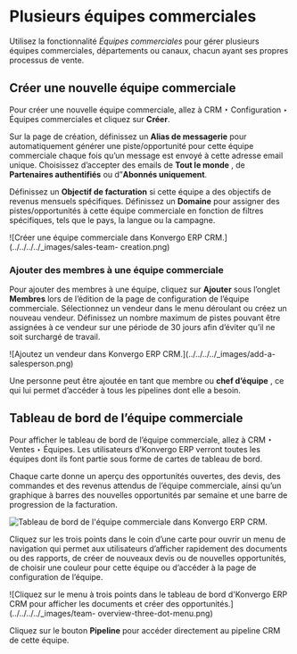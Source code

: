 # Plusieurs équipes commerciales

Utilisez la fonctionnalité _Équipes commerciales_ pour gérer plusieurs équipes
commerciales, départements ou canaux, chacun ayant ses propres processus de
vente.

## Créer une nouvelle équipe commerciale

Pour créer une nouvelle équipe commerciale, allez à CRM ‣ Configuration ‣
Équipes commerciales et cliquez sur **Créer**.

Sur la page de création, définissez un **Alias de messagerie** pour
automatiquement générer une piste/opportunité pour cette équipe commerciale
chaque fois qu’un message est envoyé à cette adresse email unique. Choisissez
d’accepter des emails de **Tout le monde** , de **Partenaires authentifiés**
ou d”**Abonnés uniquement**.

Définissez un **Objectif de facturation** si cette équipe a des objectifs de
revenus mensuels spécifiques. Définissez un **Domaine** pour assigner des
pistes/opportunités à cette équipe commerciale en fonction de filtres
spécifiques, tels que le pays, la langue ou la campagne.

![Créer une équipe commerciale dans Konvergo ERP CRM.](../../../../_images/sales-team-
creation.png)

### Ajouter des membres à une équipe commerciale

Pour ajouter des membres à une équipe, cliquez sur **Ajouter** sous l’onglet
**Membres** lors de l’édition de la page de configuration de l’équipe
commerciale. Sélectionnez un vendeur dans le menu déroulant ou créez un
nouveau vendeur. Définissez un nombre maximum de pistes pouvant être assignées
à ce vendeur sur une période de 30 jours afin d’éviter qu’il ne soit surchargé
de travail.

![Ajoutez un vendeur dans Konvergo ERP CRM.](../../../../_images/add-a-
salesperson.png)

Une personne peut être ajoutée en tant que membre ou **chef d’équipe** , ce
qui lui permet d’accéder à tous les pipelines dont elle a besoin.

## Tableau de bord de l’équipe commerciale

Pour afficher le tableau de bord de l’équipe commerciale, allez à CRM ‣ Ventes
‣ Équipes. Les utilisateurs d’Konvergo ERP verront toutes les équipes dont ils font
partie sous forme de cartes de tableau de bord.

Chaque carte donne un aperçu des opportunités ouvertes, des devis, des
commandes et des revenus attendus de l’équipe commerciale, ainsi qu’un
graphique à barres des nouvelles opportunités par semaine et une barre de
progression de la facturation.

![Tableau de bord de l'équipe commerciale dans Konvergo ERP
CRM.](../../../../_images/sales-team-overview.png)

Cliquez sur les trois points dans le coin d’une carte pour ouvrir un menu de
navigation qui permet aux utilisateurs d’afficher rapidement des documents ou
des rapports, de créer de nouveaux devis ou de nouvelles opportunités, de
choisir une couleur pour cette équipe ou d’accéder à la page de configuration
de l’équipe.

![Cliquez sur le menu à trois points dans le tableau de bord d'Konvergo ERP CRM pour
afficher les documents et créer des opportunités.](../../../../_images/team-
overview-three-dot-menu.png)

Cliquez sur le bouton **Pipeline** pour accéder directement au pipeline CRM de
cette équipe.


